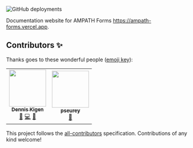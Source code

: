 ![GitHub deployments](https://img.shields.io/github/deployments/denniskigen/ampath-forms/production?label=vercel&logo=vercel&logoColor=white)

Documentation website for AMPATH Forms https://ampath-forms.vercel.app.

## Contributors ✨

Thanks goes to these wonderful people ([emoji key](https://allcontributors.org/docs/en/emoji-key)):

<!-- ALL-CONTRIBUTORS-LIST:START - Do not remove or modify this section -->
<!-- prettier-ignore-start -->
<!-- markdownlint-disable -->
<table>
  <tr>
    <td align="center"><a href="https://github.com/denniskigen"><img src="https://avatars.githubusercontent.com/u/8509731?v=4?s=100" width="100px;" alt=""/><br /><sub><b>Dennis Kigen</b></sub></a><br /><a href="https://github.com/denniskigen/ampath-forms/commits?author=denniskigen" title="Documentation">📖</a> <a href="https://github.com/denniskigen/ampath-forms/commits?author=denniskigen" title="Code">💻</a> <a href="#design-denniskigen" title="Design">🎨</a></td>
    <td align="center"><a href="https://github.com/pseurey"><img src="https://avatars.githubusercontent.com/u/78152599?v=4?s=100" width="100px;" alt=""/><br /><sub><b>pseurey</b></sub></a><br /><a href="https://github.com/denniskigen/ampath-forms/commits?author=pseurey" title="Documentation">📖</a></td>
  </tr>
</table>

<!-- markdownlint-restore -->
<!-- prettier-ignore-end -->

<!-- ALL-CONTRIBUTORS-LIST:END -->

This project follows the [all-contributors](https://github.com/all-contributors/all-contributors) specification. Contributions of any kind welcome!
